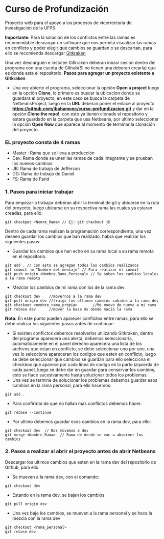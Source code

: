 # Curso de Profundización
Proyecto web para el apoyo a los procesos de vicerrectoria de investigación de la UFPS

__Importante__: Para la solución de los conflictos entre las ramas es recomendable descargar un software que nos permita visualizar las ramas en conflicto y poder elegir que cambios se guardan o se descartan, para ello se recomienda descargar [Gitkraken](https://www.gitkraken.com/)

Una vez descarguen e instalen Gitkraken deberan iniciar sesión dentro del programa con una cuenta de Github(Si no tienen una deberan crearla) que es donde esta el repositorio.
__Pasos para agregar un proyecto existente a Gitkraken__
- Una vez abierto el programa, seleccionar la opción __Open a project__ luego en la opción __Clone__, lo primero es buscar la ubicacion donde se guardara el proyecto, en este caso se busca la carpeta de NetbeansProject, luego en la __URL__ deberan poner el enlace al proyecto __https://github.com/jbahamonc/curso-profundizacion.git__ y dar en la opción __Clone the repo!__, con esto ya tienen clonado el repositorio y estara guardado en la carpeta que usa Netbeans, por ultimo seleccionar la opción __Open Now__ que aparece al momento de terminar la clonación del proyecto.

### EL proyecto consta de 4 ramas
- Master : Rama que se lleva a producción
- Dev: Rama donde se unen las ramas de cada integrante y se prueban los nuevos cambios
- JB: Rama de trabajo de Jefferson
- DG: Rama de trabajo de Daniel
- FS: Rama de Farid

### 1. Pasos para iniciar trabajar

Para empezar a trabajar deberan abrir la terminal de git y ubicarse en la ruta del proyecto, luego ubicarse en su respectiva rama las cuales ya estaran creadas, para ello:
~~~
git checkput <Nomre_Rama> // Ej: git checkout jb
~~~

Dentro de cada rama realizan la programación correspondiente, una vez deseen guardar los cambios que han realizado, habra que realizar los siguientes pasos:

- Guardar los cambios que han echo en su rama local a su rama remota en el repositorio.
~~~
git add . // Con esto se agregan todos los cambios realizados
git commit -m "Nombre del mensaje" // Para realizar el commit
git push origin <Nombre_Rama_Personal> // Se suben los cambios locales a la rama remota
~~~

- Mezclar los cambios de mi rama con los de la rama dev
~~~
git checkout dev	//movernos a la rama dev
git pull origin dev	//traigo los ultimos cambios subidos a la rama dev
git checkout <nombre_rama_propia>		//Me muevo de nuevo a mi rama	
git rebase dev		//mover la base de donde nació la rama
~~~
__Nota:__ En este punto pueden aparecer conflictos entre ramas, para ello se debe realizar los siguientes pasos antes de continuar:
 - Si existen conflictos debemos resolverlos utilizando Gitkraken, dentro del programa aparecera una alerta, debemos seleccionarla, automaticamente en el panel derecho aparecera una lista de los archivos que estan en conflicto, se debe seleccionar uno por uno, una vez lo seleccione apareceran los codigos que esten en conflicto, luego se debe seleccionar que cambios se guardan para ello selecciona el checkbox que aparece por cada linea de codigo en la parte izquierda de cada panel, luego se debe dar en guardar para conservar los cambios, esto se hace sucesivamente hasta solucionar todos los problemas.
 - Una vez se termine de solucionar los problemas debemos guardar esos cambios en la rama personal, para ello hacemos:
~~~
git add .
~~~
 - Para confirmar de que no hallan mas conflictos debemos hacer:
~~~
git rebase --continue
~~~
 - Por ultimo debemos guardar esos cambios en la rama dev, para ello:
~~~
git checkout dev  // Nos movemos a dev
git merge <Nombre_Rama>  // Rama de donde se van a absorver los cambios
~~~

### 2. Pasos a realizar al abrir el proyecto antes de abrir Netbeans

Descargar los ultimos cambios que esten en la rama dev del repositorio de Github, para ello:
- Se mueven a la rama dev, con el comando:
~~~
git checkout dev
~~~
- Estando en la rama dev, se bajan los cambios
~~~
git pull origin dev
~~~
- Una vez baje los cambios, se mueven a la rama personal y se hace la mezcla con la rama dev
~~~
git checkout <rama_personal>
git rebase dev
~~~
